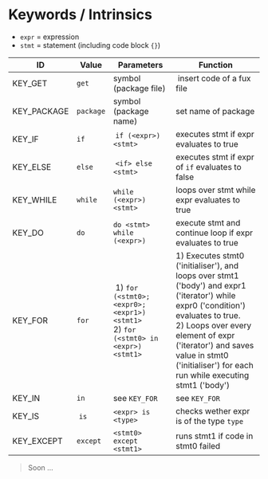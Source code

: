 # Keywords / Intrinsics

- `expr` = expression
- `stmt` = statement (including code block `{}`)

ID | Value | Parameters | Function
-|-|-|-
KEY_GET | `get` | symbol (package file) | insert code of a fux file
KEY_PACKAGE | `package` | symbol (package name) | set name of package
KEY_IF | `if` | `if (<expr>) <stmt>` | executes stmt if expr evaluates to true
KEY_ELSE | `else` | `<if> else <stmt>` | executes stmt if expr of `if` evaluates to false 
KEY_WHILE | `while` | `while (<expr>) <stmt>` | loops over stmt while expr evaluates to true
KEY_DO | `do` | `do <stmt> while (<expr>)` | execute stmt and continue loop if expr evaluates to true
KEY_FOR | `for` | 1) `for (<stmt0>; <expr0>; <expr1>) <stmt1>`<br>2) `for (<stmt0> in <expr>) <stmt1>` | 1) Executes stmt0 ('initialiser'), and loops over stmt1 ('body') and expr1 ('iterator')  while expr0 ('condition') evaluates to true.<br>2) Loops over every element of expr ('iterator') and saves value in stmt0 ('initialiser') for each run while executing stmt1 ('body') 
KEY_IN | `in` | see `KEY_FOR` | see `KEY_FOR`
KEY_IS | `is` | `<expr> is <type>` | checks wether expr is of the type `type` 
KEY_EXCEPT | `except` | `<stmt0> except <stmt1>` | runs stmt1 if code in stmt0 failed

> Soon ...